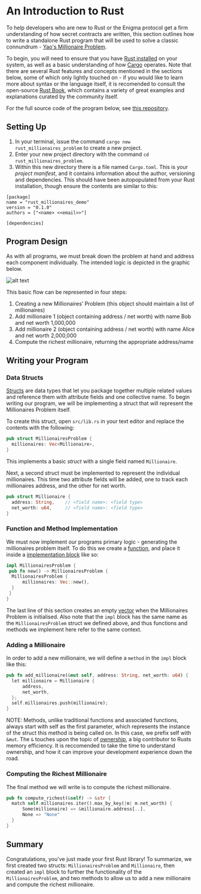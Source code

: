 # An Introduction to Rust
To help developers who are new to Rust or the Enigma protocol get a firm understanding of how secret contracts are written, this section outlines how to write a standalone Rust program that will be used to solve a classic connundrum - [Yao's Millionaire Problem](https://en.wikipedia.org/wiki/Yao%27s_Millionaires%27_Problem).

To begin, you will need to ensure that you have [Rust installed](https://www.rust-lang.org/tools/install) on your system, as well as a basic understanding of how [Cargo](https://github.com/rust-lang/cargo) operates. Note that there are several Rust features and concepts mentioned in the sections below, some of which only lightly touched on - if you would like to learn more about syntax or the language itself, it is recomended to consult the open-source [Rust Book](https://doc.rust-lang.org/book/ch00-00-introduction.html), which contains a variety of great examples and explanations curated by the community itself.

For the full source code of the program below, see [this repository](#).
## Setting Up
1. In your terminal, issue the command ``cargo new rust_millionaires_problem`` to create a new project.
2. Enter your new project directory with the command ``cd rust_millionaires_problem``.
3. Within this new directory there is a file named ``Cargo.toml``. This is your *project manifest*, and it contains information about the author, versioning and dependencies. This should have been autopopulated from your Rust installation, though ensure the contents are similar to this:
```
[package]
name = "rust_millionaires_demo"
version = "0.1.0"
authors = ["<name> <<email>>"]

[dependencies]
```
## Program Design
As with all programs, we must break down the problem at hand and address each component individually. The intended logic is depicted in the graphic below.

![alt text](https://i.imgur.com/SB6ZGc5.png)

This basic flow can be represented in four steps:

1. Creating a new Millionaires’ Problem (this object should maintain a list of millionaires)
2. Add millionaire 1 (object containing address / net worth) with name Bob and net worth 1,000,000
3. Add millionaire 2 (object containing address / net worth) with name Alice and net worth 2,000,000
4. Compute the richest millionaire, returning the appropriate address/name

## Writing your Program
### Data Structs
[Structs](https://doc.rust-lang.org/book/ch05-00-structs.html) are data types that let you package together multiple related values and reference them with attribute fields and one collective name. To begin writing our program, we will be implementing a struct that will represent the Millionaires Problem itself.

To create this struct, open ``src/lib.rs`` in your text editor and replace the contents with the following:

```rust
pub struct MillionairesProblem {
  millionaires: Vec<Millionaire>,
}
```

This implements a basic *struct* with a single field named ```Millionaire```. 

Next, a second struct must be implemented to represent the individual millionaires. This time two attribute fields will be added, one to track each millionaires address, and the other for net worth.

```rust
pub struct Millionaire {
  address: String,    // <field name>: <field type>
  net_worth: u64,     // <field name>: <field type>
}
``` 

### Function and Method Implementation
We must now implement our programs primary logic - generating the millionaires problem itself. To do this we create a [function](https://doc.rust-lang.org/book/ch03-03-how-functions-work.html), and place it inside a [implementation block](https://doc.rust-lang.org/book/ch05-03-method-syntax.html) like so:

```rust
impl MillionairesProblem {
 pub fn new() -> MillionairesProblem {
  MillionairesProblem {
      millionaires: Vec::new(),
  }
 }
}
```
The last line of this section creates an empty [vector](https://doc.rust-lang.org/book/ch08-01-vectors.html) when the Millionaires Problem is initialised.
Also note that the ``impl`` block has the same name as the ``MillionairesProblem`` struct we defined above, and thus functions and methods we implement here refer to the same context.

### Adding a Millionaire
In order to add a new millionaire, we will define a ``method`` in the ``impl`` block like this:

```rust
pub fn add_millionaire(&mut self, address: String, net_worth: u64) {
  let millionaire = Millionaire {
      address,
      net_worth,
  };
  self.millionaires.push(millionaire);
}
```
NOTE: Methods, unlike traditional functions and associated functions, always start with self as the first parameter, which represents the instance of the struct this method is being called on. In this case, we prefix self with ``&mut``. The ``&`` touches upon the topic of [ownership](https://doc.rust-lang.org/book/ch04-00-understanding-ownership.html), a big contributor to Rusts memory efficiency. It is reccomended to take the time to understand ownership, and how it can improve your development experience down the road.

### Computing the Richest Millionaire
The final method we will write is to compute the richest millionaire.
```rust
pub fn compute_richest(&self) -> &str {
  match self.millionaires.iter().max_by_key(|m| m.net_worth) {
      Some(millionaire) => &millionaire.address[..],
      None => "None"
  }
}
```
## Summary
Congratulations, you've just made your first Rust library! To summarize, we first created two structs: ``MillionairesProblem`` and ``Millionaire``, then created an ``impl`` block to further the functionality of the ``MillionairesProblem``, and two methods to allow us to add a new millionaire and compute the richest millionaire.
